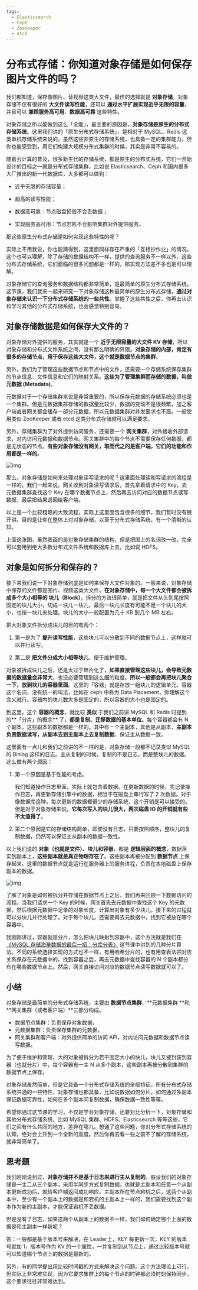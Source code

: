 ```yaml
---
tags:
  - Elasticsearch
  - Ceph
  - ZooKeeper
  - etcd
---
```




# 分布式存储：你知道对象存储是如何保存图片文件的吗？

我们都知道，保存像图片、音视频这类大文件，最佳的选择就是 **对象存储**。对象存储不仅有很好的 **大文件读写性能**，还可以 **通过水平扩展实现近乎无限的容量**，并且可以 **兼顾服务高可用**、**数据高可靠** 这些特性。

对象存储之所以能做到这么「全能」，最主要的原因是，**对象存储是原生的分布式存储系统**。这里我们讲的「原生分布式存储系统」，是相对于 MySQL、Redis 这类单机存储系统来说的。虽然这些非原生的存储系统，也具备一定的集群能力，但你也能感受到，用它们构建大规模分布式集群的时候，其实是非常不容易的。

随着云计算的普及，很多新生代的存储系统，都是原生的分布式系统，它们一开始设计的目标之一就是分布式存储集群，比如说 Elasticsearch、Ceph 和国内很多大厂推出的新一代数据库，大多都可以做到：

- 近乎无限的存储容量；

- 超高的读写性能；

- 数据高可靠：节点磁盘损毁不会丢数据；

- 实现服务高可用：节点宕机不会影响集群对外提供服务。

那这些原生分布式存储是如何实现这些特性的呢？

实际上不用我说，你也能猜得到，这里面同样存在严重的「互相抄作业」的情况。这个也可以理解，除了存储的数据结构不一样，提供的查询服务不一样以外，这些分布式存储系统，它们面临的很多问题都是一样的，那实现方法差不多也是可以理解。

对象存储它的查询服务和数据结构都非常简单，是最简单的原生分布式存储系统。这节课，我们就来一起来研究一下对象存储这种最简单的原生分布式存储，**通过对象存储来认识一下分布式存储系统的一些共性**。掌握了这些共性之后，你再去认识和学习其他的分布式存储系统，也会感觉特别容易。

## 对象存储数据是如何保存大文件的？

对象存储对外提供的服务，其实就是一个 **近乎无限容量的大文件 KV 存储**，所以对象存储和分布式文件系统之间，没有那么明确的界限。**对象存储的内部，肯定有很多的存储节点，用于保存这些大文件，这个就是数据节点的集群**。

另外，我们为了管理这些数据节点和节点中的文件，还需要一个存储系统保存集群的节点信息、文件信息和它们的映射关系。**这些为了管理集群而存储的数据，叫做元数据 (Metadata)**。

元数据对于一个存储集群来说是非常重要的，所以保存元数据的存储系统必须也是一个集群。但是元数据集群存储的数据量比较少，数据的变动不是很频繁，加之客户端或者网关都会缓存一部分元数据，所以元数据集群对并发要求也不高。一般使用类似 ZooKeeper 或者 etcd 这类分布式存储就可以满足要求。

另外，存储集群为了对外提供访问服务，还需要一个 **网关集群**，对外接收外部请求，对内访问元数据和数据节点。网关集群中的每个节点不需要保存任何数据，都是无状态的节点。**有些对象存储没有网关，取而代之的是客户端，它们的功能和作用都是一样的**。

![img](https://txxs.github.io/pic/record/back-end-storage/925a6309372b30f660c9b8bc198f860b.jpg)

那么，对象存储是如何来处理对象读写请求的呢？这里面处理读和写请求的流程是一样的，我们一起来说。网关收到对象读写请求后，首先拿着请求中的 Key，去元数据集群查找这个 Key 在哪个数据节点上，然后再去访问对应的数据节点读写数据，最后把结果返回给客户端。

以上是一个比较粗略的大致流程，实际上这里面包含很多的细节，我们暂时没有展开讲。目的是让你在整体上对对象存储，以至于分布式存储系统，有一个清晰的认知。

上面这张图，虽然我画的是对象存储集群的结构，但是把图上的名词改一改，完全可以套用到绝大多数分布式文件系统和数据库上去，比如说 HDFS。

## 对象是如何拆分和保存的？

接下来我们说一下对象存储到底是如何来保存大文件对象的。一般来说，对象存储中保存的文件都是图片、视频这类大文件。**在对象存储中，每一个大文件都会被拆成多个大小相等的 块儿（Block）**，拆分的方法很简单，就是把文件从头到尾按照固定的块儿大小，切成一块儿一块儿，最后一块儿长度有可能不足一个块儿的大小，也按一块儿来处理。块儿的大小一般配置为几十 KB 到几个 MB 左右。

把大对象文件拆分成块儿的目的有两个：

1. 第一是为了 **提升读写性能**，这些块儿可以分散到不同的数据节点上，这样就可以并行读写。

2. 第二是 **把文件分成大小相等块儿**，便于维护管理。

对象被拆成块儿之后，还是太过于碎片化了，**如果直接管理这些块儿，会导致元数据的数据量会非常大**，也没必要管理到这么细的粒度。**所以一般都会再把块儿聚合一下，放到块儿的容器里面**。这里的「容器」就是存放一组块儿的逻辑单元。容器这个名词，没有统一的叫法，比如在 ceph 中称为 Data Placement，你理解这个含义就行。容器内的块儿数大多是固定的，所以容器的大小也是固定的。

到这里，这个 **容器的概念**，就比较 **类似** 于我们之前讲 MySQL 和 Redis 时提到的**「分片」的概念** 了，**都是复制、迁移数据的基本单位**。每个容器都会有 N 个副本，这些副本的数据都是一样的。其中有一个主副本，其他是从副本，**主副本负责数据读写，从副本去到主副本上去复制数据**，保证主从数据一致。

这里面有一点儿和我们之前讲的不一样的是，对象存储一般都不记录类似 MySQL 的 Binlog 这样的日志。主从复制的时候，复制的不是日志，而是整块儿的数据。这么做有两个原因：

1. 第一个原因是基于性能的考虑。

   我们知道操作日志里面，实际上就包含着数据。在更新数据的时候，先记录操作日志，再更新存储引擎中的数据，相当于在磁盘上串行写了 2 次数据。对于像数据库这种，每次更新的数据都很少的存储系统，这个开销是可以接受的。但是对于对象存储来说，**它每次写入的块儿很大，两次磁盘 IO 的开销就有些不太值得了**。

2. 第二个原因是它的存储结构简单，即使没有日志，只要按照顺序，整块儿的复制数据，仍然可以保证主从副本的数据一致性。

以上我们说的 **对象（也就是文件）、块儿和容器**，都是 **逻辑层面的概念**，数据落实到副本上，**这些副本就是真正物理存在了**。这些副本再被分配到 **数据节点** 上保存起来。这里的数据节点就是运行在服务器上的服务进程，负责在本地磁盘上保存副本的数据。

![img](https://txxs.github.io/pic/record/back-end-storage/8d6616675ca90df023d1622aa1f2ef0b.jpg)

了解了对象是如何被拆分并存储在数据节点上之后，我们再来回顾一下数据访问的流程。当我们请求一个 Key 的时候，网关首先去元数据中查找这个 Key 的元数据。然后根据元数据中记录的对象长度，计算出对象有多少块儿。接下来的过程就可以分块儿并行处理了。对于每个块儿，还需要再去元数据中，找到它被放在哪个容器中。

我刚刚讲过，容器就是分片，怎么把块儿映射到容器中，这个方法就是我们在[《MySQL 存储海量数据的最后一招：分库分表》](01.md) 这节课中讲到的几种分片算法。不同的系统选择实现的方式也不一样，有用哈希分片的，也有用查表法把对应关系保存在元数据中的。找到容器之后，再去元数据中查找容器的 N 个副本都分布在哪些数据节点上。然后，网关直接访问对应的数据节点读写数据就可以了。

## 小结

对象存储是最简单的分布式存储系统，主要由 **数据节点集群**、**元数据集群 **和 **网关集群（或者客户端）**三部分构成。

- 数据节点集群：负责保存对象数据，
- 元数据集群：负责保存集群的元数据，
- 网关集群和客户端：对外提供简单的访问 API，对内访问元数据和数据节点读写数据。

为了便于维护和管理，大的对象被拆分为若干固定大小的块儿，块儿又被封装到容器（也就分片）中，每个容器有一主 N 从多个副本，这些副本再被分散到集群的数据节点上保存。

对象存储虽然简单，但是它具备一个分布式存储系统的全部特征。所有分布式存储系统共通的一些特性，对象存储也都具备，比如说数据如何分片，如何通过多副本保证数据可靠性，如何在多个副本间复制数据，确保数据一致性等等。

希望你通过这节课的学习，不仅是学会对象存储，还要对比分析一下，对象存储和其他分布式存储系统，比如 MySQL 集群、HDFS、Elasticsearch 等等这些，它们之间有什么共同的地方，差异在哪儿。想通了这些问题，你对分布式存储系统的认知，绝对会上升到一个全新的高度。然后你再去看一些之前不了解的存储系统，就非常简单了。

## 思考题

我们刚刚说到过，**对象存储并不是基于日志来进行主从复制的**。假设我们的对象存储是一主二从三个副本，采用半同步方式复制数据，也就是主副本和任意一个从副本更新成功后，就给客户端返回成功响应。主副本所在节点宕机之后，这两个从副本中，至少有一个副本上的数据是和宕机的主副本上一样的，我们需要找到这个副本作为新的主副本，才能保证宕机不丢数据。

但是没有了日志，如果这两个从副本上的数据不一样，我们如何确定哪个上面的数据是和主副本一样新呢？

答：一般都是基于版本号来解决，在 Leader上，KEY 每更新一次，KEY 的版本号就加 1，版本号作为 KV 的一个属性，一并复制到从节点上，通过比较版本号就可以知道哪个节点上的数据是最新的。

另外，有的同学提出用比较时间戳的方式来解决这个问题。这个方法理论上可行，但实际上非常难实现，因为它要求集群上的每个节点的时钟都必须时刻保持同步，这个要求往往非常难达到。
